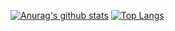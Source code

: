 [![Anurag's github stats](https://github-readme-stats.vercel.app/api?username=vn7n24fzkq&show_icons=true&theme=dark)](https://github.com/anuraghazra/github-readme-stats)
[![Top Langs](https://github-readme-stats.vercel.app/api/top-langs/?username=vn7n24fzkq&layout=compact&theme=dark)](https://github.com/anuraghazra/github-readme-stats)
